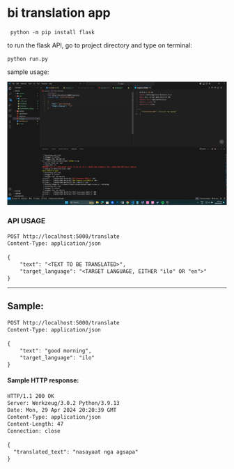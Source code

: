 # bi translation app
```
 python -m pip install flask
 ```

to run the flask API, go to project directory and type on terminal:
```
python run.py
```


 sample usage:

 ![sample usage](.basura/sc.png)

 ### API USAGE

```
POST http://localhost:5000/translate
Content-Type: application/json

{
    "text": "<TEXT TO BE TRANSLATED>",
    "target_language": "<TARGET LANGUAGE, EITHER "ilo" OR "en">"
}
```
-----
## Sample:
```
POST http://localhost:5000/translate
Content-Type: application/json

{
    "text": "good morning",
    "target_language": "ilo"
}
```

#### Sample HTTP response: 
```
HTTP/1.1 200 OK
Server: Werkzeug/3.0.2 Python/3.9.13
Date: Mon, 29 Apr 2024 20:20:39 GMT
Content-Type: application/json
Content-Length: 47
Connection: close

{
  "translated_text": "nasayaat nga agsapa"
}
```